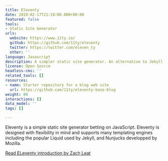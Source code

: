```yaml
---
title: Eleventy
date: 2018-02-17T21:18:00.000+00:00
featured: false
tools:
- Static Site Generator
urls:
  website: https://www.11ty.io/
  github: https://github.com/11ty/eleventy
  twitter: https://twitter.com/eleven_ty
  other: ''
language: Javascript
description: A simpler static site generator. An alternative to Jekyll.
license: Open Source
headless-cms: ''
related_tools: []
resources:
- name: Starter repository for a blog web site
  url: https://github.com/11ty/eleventy-base-blog
weight: 80
interactions: []
data_model: ''
tags: []

---
```

Eleventy is a simple static site generator betting on JavaScript. Eleventy is designed with flexibility in mind and supports many templating engines including the popular Liquid used by Jekyll, and Nunjucks developped by Mozilla.

[Read ELeventy introduction by Zach Leat](https://www.zachleat.com/web/introducing-eleventy/)